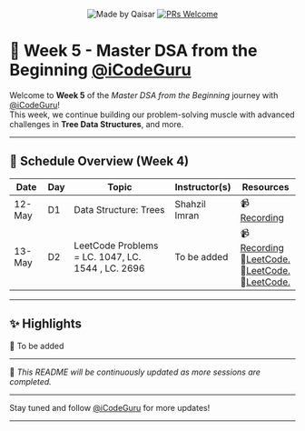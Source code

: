<div align="center">

![Made by Qaisar](https://img.shields.io/badge/Made%20by-Qaisar%20Abbas-blueviolet)
[![PRs Welcome](https://img.shields.io/badge/PRs-welcome-brightgreen.svg?style=flat-square)](http://makeapullrequest.com)

</div>

# 📘 Week 5 - Master DSA from the Beginning [@iCodeGuru](https://www.linkedin.com/company/icode-guru/posts/?feedView=all)

Welcome to **Week 5** of the *Master DSA from the Beginning* journey with [@iCodeGuru](https://www.linkedin.com/company/icode-guru/posts/?feedView=all)!  
This week, we continue building our problem-solving muscle with advanced challenges in **Tree Data Structures**, and more.

---

## 📅 Schedule Overview (Week 4)

| Date      | Day | Topic                    | Instructor(s)     | Resources |
|-----------|-----|---------------------------|-------------------|-----------|
| 12-May    | D1  | Data Structure: Trees         | Shahzil Imran     | 📹[Recording](https://www.facebook.com/iCodeguru/videos/1008945264638221/) |
| 13-May    | D2  | LeetCode Problems = LC. 1047, LC. 1544 , LC. 2696             | To be added     | 📹[Recording]()<br>🔗[LeetCode. ]()<br>🔗[LeetCode. ]()<br>🔗[LeetCode. ]() |

---

## ✨ Highlights
🔹 To be added

---

📌 *This README will be continuously updated as more sessions are completed.*

---

Stay tuned and follow [@iCodeGuru](https://www.linkedin.com/company/icode-guru/posts/?feedView=all) for more updates!

---

